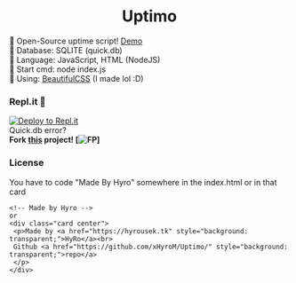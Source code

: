 <div align="center">
   <h1>Uptimo</h1>
 </div>
 
🍭 Open-Source uptime script! [Demo](https://uptime.hyrousek.tk/)<br>
🍬 Database: SQLITE (quick.db)<br>
🍫 Language: JavaScript, HTML (NodeJS)<br>
🧁 Start cmd: node index.js<br>
🍩 Using: <a href="https://dev.hyrousek.tk">BeautifulCSS</a> (I made lol :D)

### Repl.it 💼
[![Deploy to Repl.it](https://repl.it/badge/github/xHyroM/uptimo)](https://repl.it/github/xHyroM/uptimo)
<br>
Quick.db error?<br>
<b>Fork <a href="https://repl.it/@xHyroM/Uptimo">this</a> project! [![FP](https://imgur.com/ASCKbYc.png)]</b>

### License
You have to code "Made By Hyro" somewhere in the index.html or in that card 
```
<!-- Made by Hyro -->
or 
<div class="card center">
 <p>Made by <a href="https://hyrousek.tk" style="background: transparent;">HyRo</a><br>
 Github <a href="https://github.com/xHyroM/Uptimo/" style="background: transparent;">repo</a>
 </p>
</div>
```
